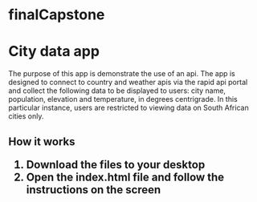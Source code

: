 # finalCapstone
<h1>City data app</h1>
<p>The purpose of this app is demonstrate the use of an api.  The app is designed to connect to country and weather apis via the rapid api portal and collect the following data to be displayed to users: city name, population, elevation and temperature, in degrees centrigrade.  In this particular instance, users are restricted to viewing data on South African cities only.</p>

<h2>How it works</2>
<ol>
  <li>Download the files to your desktop</li>
  <li>Open the index.html file and follow the instructions on the screen</li>
</ol>

